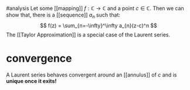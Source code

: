 #analysis 
Let some [[mapping]] $f:\mathbb{C}\to \mathbb{C}$ and a point $c\in \mathbb{C}$. Then we can show that, there is a [[sequence]] $a_{n}$ such that:
$$
f(z) = \sum_{n=-\infty}^\infty a_{n}(z-c)^n
$$
The [[Taylor Approximation]] is a special case of the Laurent series.
# convergence
A Laurent series behaves convergent around an [[annulus]] of $c$ and is **unique once it exits!**